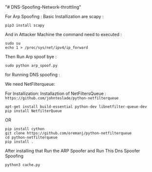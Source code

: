 "# DNS-Spoofing-Network-throttling" 

For Arp Spoofing :
Basic Installization are scapy :
```
pip3 install scapy
```
And in Attacker Machine the command need to executed : 
```
sudo su
echo 1 > /proc/sys/net/ipv4/ip_forward
```
Then Run Arp spoof bye :
```
sudo python arp_spoof.py
```

for Running DNS spoofing :

We need NetFilterqueue: 

For Installization:
Installaztion of  NetFiltersQueue : ```https://github.com/johnteslade/python-netfilterqueue```
```
apt-get install build-essential python-dev libnetfilter-queue-dev
pip install NetfilterQueue
```
OR
```
pip install cython
git clone https://github.com/oremanj/python-netfilterqueue
cd python-netfilterqueue
pip install .
```

After installing that Run the ARP Spoofer and Run This Dns Spoofer Spoofing 
```
python3 cache.py
```

